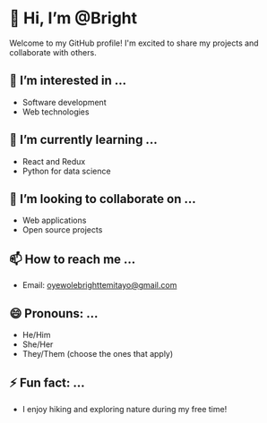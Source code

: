 # 👋 Hi, I’m @Bright

Welcome to my GitHub profile! I'm excited to share my projects and collaborate with others.

## 👀 I’m interested in ...
- Software development
- Web technologies


## 🌱 I’m currently learning ...
- React and Redux
- Python for data science

## 💞️ I’m looking to collaborate on ...
- Web applications
- Open source projects

## 📫 How to reach me ...
- Email: oyewolebrighttemitayo@gmail.com
## 😄 Pronouns: ...
- He/Him
- She/Her
- They/Them (choose the ones that apply)

## ⚡ Fun fact: ...
- I enjoy hiking and exploring nature during my free time!

<!---
Brightot/Brightot is a ✨ special ✨ repository because its `README.md` (this file) appears on your GitHub profile.
You can click the Preview link to take a look at your changes.
--->
